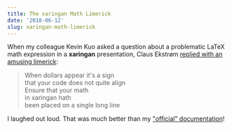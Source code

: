 ```yaml
---
title: The xaringan Math Limerick
date: '2018-06-12'
slug: xaringan-math-limerick
---
```


When my colleague Kevin Kuo asked a question about a problematic LaTeX math expression in a **xaringan** presentation, Claus Ekstrøm [replied with an amusing limerick](https://github.com/yihui/xaringan/issues/146):

> When dollars appear it's a sign  
that your code does not quite align  
Ensure that your math  
in xaringan hath  
been placed on a single long line

I laughed out loud. That was much better than my ["official" documentation](https://slides.yihui.name/xaringan/#16)!

